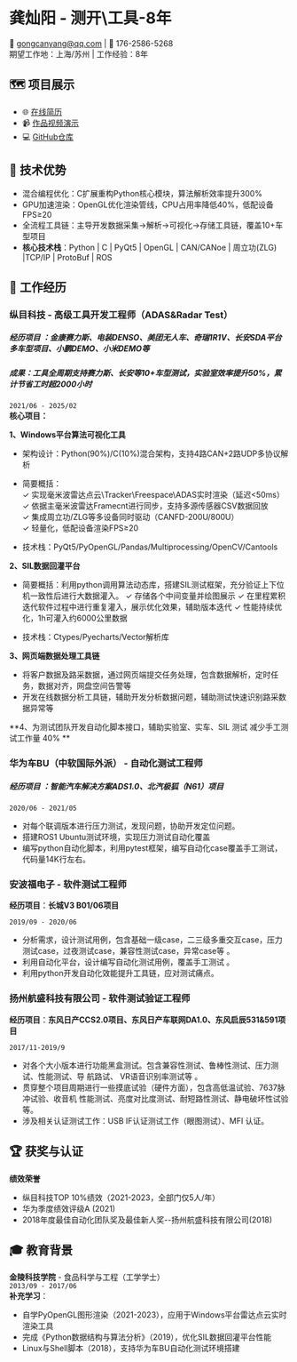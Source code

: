 # 龚灿阳 - 测开\工具-8年

📧 gongcanyang@qq.com | 📱 176-2586-5268  
期望工作地：上海/苏州 | 工作经验：8年  

## 🗺️ 项目展示  
- 🌐 [在线简历](https://sonnygong.github.io/resume)  
- 📹 [作品视频演示](https://www.bilibili.com/video/BV1nSsde5ELi)  
- 💻 [GitHub仓库](https://github.com/SonnyGong/ProtoVision-3D)  

## 🔧 技术优势

- 混合编程优化：C扩展重构Python核心模块，算法解析效率提升300%  
- GPU加速渲染：OpenGL优化渲染管线，CPU占用率降低40%，低配设备FPS≥20  
- 全流程工具链：主导开发数据采集→解析→可视化→存储工具链，覆盖10+车型项目  
- **核心技术栈**：Python | C | PyQt5 | OpenGL | CAN/CANoe | 周立功(ZLG) |TCP/IP | ProtoBuf | ROS  

## 🚀 工作经历
### 纵目科技 - 高级工具开发工程师（ADAS&Radar Test）  

##### **经历项目** ：金康赛力斯、电装DENSO、美团无人车、奇瑞1R1V、长安SDA平台多车型项目、小鹏DEMO、小米DEMO等


##### **成果**：工具全周期支持赛力斯、长安等10+车型测试，实验室效率提升50%，累计节省工时超2000小时

`2021/06 - 2025/02`  
**核心项目：**

**1、Windows平台算法可视化工具**  

- 架构设计：Python(90%)/C(10%)混合架构，支持4路CAN+2路UDP多协议解析

- 简要概括：  
  ✓ 实现毫米波雷达点云\Tracker\Freespace\ADAS实时渲染（延迟<50ms）  
  ✓ 依据主毫米波雷达Framecnt进行同步，支持多源传感器CSV数据回放  
  ✓ 集成周立功/ZLG等多设备同时驱动（CANFD-200U/800U）  
  ✓ 轻量化，低配设备渲染FPS≥20  
  
- 技术栈：PyQt5/PyOpenGL/Pandas/Multiprocessing/OpenCV/Cantools

**2、SIL数据回灌平台**  

- 简要概括：利用python调用算法动态库，搭建SIL测试框架，充分验证上下位机一致性后进行大数据灌入。
  ✓ 存储各个中间变量并绘图展示
  ✓ 在里程累积迭代软件过程中进行重复灌入，展示优化效果，辅助版本迭代
  ✓ 性能持续优化，1h可灌入约6000公里数据
  
- 技术栈：Ctypes/Pyecharts/Vector解析库

**3、网页端数据处理工具链**  

- 将客户数据及路采数据，通过网页端提交任务处理，包含数据解析，定时任务，数据对齐，网盘空间告警等
- 开发在线数据分析工具链，辅助开发分析数据问题，辅助测试快速识别路采数据异常等

**4、为测试团队开发自动化脚本接口，辅助实验室、实车、SIL 测试 减少手工测试工作量 40%  **

### 华为车BU（中软国际外派） - 自动化测试工程师

##### **经历项目**  ：智能汽车解决方案ADS1.0、北汽极狐（N61）项目

`2020/06 - 2021/05`  
- 对每个联调版本进行压力测试，发现问题，协助开发定位问题。
- 搭建ROS1 Ubuntu测试环境，实现压力测试自动化覆盖
- 编写python自动化脚本，利用pytest框架，编写自动化case覆盖手工测试，代码量14K行左右。
### 安波福电子 - 软件测试工程师  

**经历项目**：**长城V3 B01/06项目**

`2019/09 - 2020/06`  

- 分析需求，设计测试用例，包含基础一级case，二三级多重交互case，压力测试case，过夜测试case，兼容性测试case，异常case等 。
- 利用自动化平台，设计编写自动化测试用例，覆盖手工测试 。
- 利用python开发自动化效能提升工具链，应对测试痛点。
### 扬州航盛科技有限公司 - 软件测试验证工程师  

**经历项目**：**东风日产CCS2.0项目、东风日产车联网DA1.0、东风启辰531&591项目**

`2017/11-2019/9`  
- 对各个大小版本进行功能黑盒测试。包含兼容性测试、鲁棒性测试、压力测试、性能测试、导
航路试、 VR语音识别率测试等 。
- 贯穿整个项目周期进行一些摸底试验（硬件方面），包含高低温试验、7637脉冲试验、收音机
性能测试、亮度对比度测试、耐短路性测试、静电破坏性试验等。
- 涉及相关认证测试工作：USB IF认证测试工作（眼图测试）、MFI 认证。
## 🏆 获奖与认证
**绩效荣誉**  

- 纵目科技TOP 10%绩效（2021-2023，全部门仅5人/年）  
- 华为季度绩效评级A (2021)
- 2018年度最佳自动化团队奖及最佳新人奖--扬州航盛科技有限公司(2018)

## 🎓 教育背景  
**金陵科技学院** - 食品科学与工程（工学学士）  
`2013/09 - 2017/06`  
**补充学习**：  
- 自学PyOpenGL图形渲染（2021-2023），应用于Windows平台雷达点云实时渲染工具  
- 完成《Python数据结构与算法分析》（2019），优化SIL数据回灌平台性能  
- Linux与Shell脚本（2018），支持华为车BU自动化测试环境搭建  

